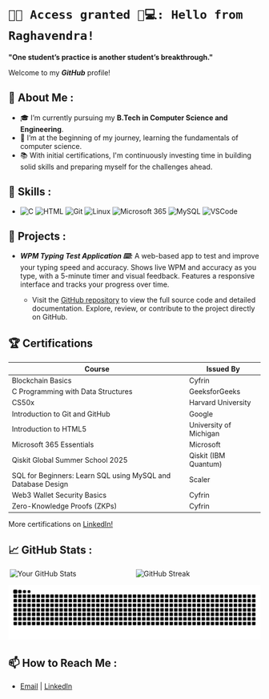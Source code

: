 # `🔐✅ Access granted 🤖💻: Hello from Raghavendra!`

**"One student’s practice is another student’s breakthrough."**

Welcome to my ***GitHub*** profile!

## 🚀 About Me :

- 🎓 I’m currently pursuing my **B.Tech in Computer Science and Engineering**.
- 🌱 I’m at the beginning of my journey, learning the fundamentals of computer science.
- 📚 With initial certifications, I'm continuously investing time in building solid skills and preparing myself for the challenges ahead.

## 💼 Skills : 

- <img src="https://skillicons.dev/icons?i=c" width="20" height="20" alt="C"/> <img src="https://skillicons.dev/icons?i=html" width="20" height="20" alt="HTML"/> <img src="https://skillicons.dev/icons?i=git" width="20" height="20" alt="Git"/> <img src="https://skillicons.dev/icons?i=linux" width="20" height="20" alt="Linux"/> <img src="https://img.icons8.com/fluency/240/microsoft-365.png" width="20" height="20" alt="Microsoft 365"/> <img src="https://skillicons.dev/icons?i=mysql" width="20" height="20" alt="MySQL"/> <img src="https://skillicons.dev/icons?i=vscode" width="20" height="20" alt="VSCode"/>

## 📁 Projects : 

- ***WPM Typing Test Application ⌨️:*** A web-based app to test and improve your typing speed and accuracy. Shows live WPM and accuracy as you type, with a 5-minute timer and visual feedback. Features a responsive interface and tracks your progress over time.
  
    - Visit the [GitHub repository](https://github.com/sasly2048/WPM-Typing-Test) to view the full source code and detailed documentation. Explore, review, or contribute to the project directly on GitHub.

## 🏆 Certifications 

| Course                                              | Issued By             |
|-----------------------------------------------------|-----------------------|
| Blockchain Basics                                   | Cyfrin                |
| C Programming with Data Structures                  | GeeksforGeeks         |
| CS50x                                               | Harvard University    |
| Introduction to Git and GitHub                      | Google                |
| Introduction to HTML5                               | University of Michigan|
| Microsoft 365 Essentials                            | Microsoft             |
| Qiskit Global Summer School 2025                    | Qiskit (IBM Quantum)  |
| SQL for Beginners: Learn SQL using MySQL and Database Design | Scaler        |
| Web3 Wallet Security Basics                         | Cyfrin                |
| Zero-Knowledge Proofs (ZKPs)                        | Cyfrin                |




More certifications on [LinkedIn!](https://www.linkedin.com/in/raghavendra-g204800/details/certifications/)


## 📈 GitHub Stats :

<div style="display: flex; justify-content: space-around; width: 100%;">
  <img src="https://github-readme-stats.vercel.app/api?username=sasly2048&show_icons=true&theme=radical&card_width=450" alt="Your GitHub Stats" style="width: 49%;" />
  <img src="https://streak-stats.demolab.com/?user=sasly2048&theme=dark&card_width=450" alt="GitHub Streak" style="width: 49%;" />
</div>
<p align="center">
  <img src="https://raw.githubusercontent.com/sasly2048/sasly2048/output/github-contribution-grid-snake.svg" alt="snake" />
</p>

## 📫 How to Reach Me :

- [Email](mailto:raghavendrasujith204800@gmail.com) | [LinkedIn](https://www.linkedin.com/in/raghavendra-g204800/)




